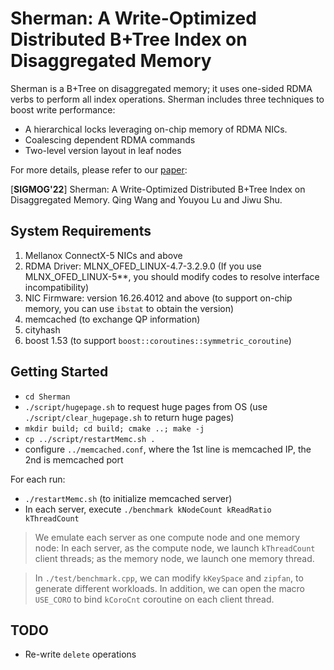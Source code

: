 # Sherman: A Write-Optimized Distributed B+Tree Index on Disaggregated Memory 

Sherman is a B+Tree on disaggregated memory; it uses one-sided RDMA verbs to perform all index operations.
Sherman includes three techniques to boost write performance:

- A hierarchical locks leveraging on-chip memory of RDMA NICs.
- Coalescing dependent RDMA commands 
- Two-level version layout in leaf nodes

For more details, please refer to our [paper](https://arxiv.org/abs/2112.07320):

[**SIGMOG'22**] Sherman: A Write-Optimized Distributed B+Tree Index on Disaggregated Memory. Qing Wang and Youyou Lu and Jiwu Shu.


## System Requirements

1. Mellanox ConnectX-5 NICs and above
2. RDMA Driver: MLNX_OFED_LINUX-4.7-3.2.9.0 (If you use MLNX_OFED_LINUX-5**, you should modify codes to resolve interface incompatibility)
3. NIC Firmware: version 16.26.4012 and above (to support on-chip memory, you can use `ibstat` to obtain the version)
4. memcached (to exchange QP information)
5. cityhash
6. boost 1.53 (to support `boost::coroutines::symmetric_coroutine`)


## Getting Started

- `cd Sherman`
- `./script/hugepage.sh` to request huge pages from OS (use `./script/clear_hugepage.sh` to return huge pages)
- `mkdir build; cd build; cmake ..; make -j`
- `cp ../script/restartMemc.sh .`
- configure `../memcached.conf`, where the 1st line is memcached IP, the 2nd is memcached port

For each run:
- `./restartMemc.sh` (to initialize memcached server)
- In each server, execute `./benchmark kNodeCount kReadRatio kThreadCount`

>  We emulate each server as one compute node and one memory node: In each server, as the compute node, 
we launch `kThreadCount` client threads; as the memory node, we launch one memory thread.

> In `./test/benchmark.cpp`, we can modify `kKeySpace` and `zipfan`, to generate different workloads.
> In addition, we can open the macro `USE_CORO` to bind `kCoroCnt` coroutine on each client thread.

## TODO
- Re-write `delete` operations
